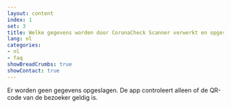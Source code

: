 ```yaml
---
layout: content
index: 1
set: 3
title: Welke gegevens worden door CoronaCheck Scanner verwerkt en opgeslagen?
lang: nl
categories:
- nl
- faq
showBreadCrumbs: true
showContact: true
---
```

Er worden geen gegevens opgeslagen. De app controleert alleen of de QR-code van de bezoeker geldig is.
